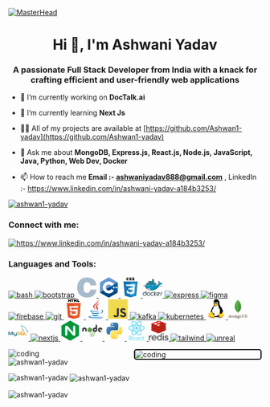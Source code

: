 [![MasterHead](https://miro.medium.com/v2/resize:fit:2000/1*-ntL3Dsvc-dJ5cLGRtSuEw.gif)](https://www.linkedin.com/in/ashwani-yadav-a184b3253/)
<h1 align="center">Hi 👋, I'm Ashwani Yadav</h1>
<h3 align="center">A passionate Full Stack Developer from India with a knack for crafting efficient and user-friendly web applications</h3>

- 🔭 I’m currently working on **DocTalk.ai**

- 🌱 I’m currently learning **Next Js**

- 👨‍💻 All of my projects are available at [https://github.com/Ashwan1-yadav](https://github.com/Ashwan1-yadav)

- 💬 Ask me about **MongoDB, Express.js, React.js, Node.js, JavaScript, Java, Python, Web Dev, Docker**

- 📫 How to reach me **Email :- ashwaniyadav888@gmail.com** , LinkedIn :- https://www.linkedin.com/in/ashwani-yadav-a184b3253/ 

<p align="left"> <a href="https://github.com/ryo-ma/github-profile-trophy"><img src="https://github-profile-trophy.vercel.app/?username=ashwan1-yadav" alt="ashwan1-yadav" /></a> </p>
<h3 align="left">Connect with me:</h3>
<p align="left">
<a href="https://linkedin.com/in/https://www.linkedin.com/in/ashwani-yadav-a184b3253/" target="blank"><img align="center" src="https://raw.githubusercontent.com/rahuldkjain/github-profile-readme-generator/master/src/images/icons/Social/linked-in-alt.svg" alt="https://www.linkedin.com/in/ashwani-yadav-a184b3253/" height="30" width="40" /></a>
</p>

<h3 align="left">Languages and Tools:</h3>
<p align="left"> <a href="https://www.gnu.org/software/bash/" target="_blank" rel="noreferrer"> <img src="https://logowik.com/content/uploads/images/bash-icon1720765792.logowik.com.webp" alt="bash" width="40" height="40"/> </a> <a href="https://getbootstrap.com" target="_blank" rel="noreferrer"> <img src="https://upload.wikimedia.org/wikipedia/commons/thumb/b/b2/Bootstrap_logo.svg/2560px-Bootstrap_logo.svg.png" alt="bootstrap" width="40" height="40"/> </a> <a href="https://www.cprogramming.com/" target="_blank" rel="noreferrer"> <img src="https://raw.githubusercontent.com/devicons/devicon/master/icons/c/c-original.svg" alt="c" width="40" height="40"/> </a> <a href="https://www.w3schools.com/cpp/" target="_blank" rel="noreferrer"> <img src="https://raw.githubusercontent.com/devicons/devicon/master/icons/cplusplus/cplusplus-original.svg" alt="cplusplus" width="40" height="40"/> </a> <a href="https://www.w3schools.com/css/" target="_blank" rel="noreferrer"> <img src="https://raw.githubusercontent.com/devicons/devicon/master/icons/css3/css3-original-wordmark.svg" alt="css3" width="40" height="40"/> </a> <a href="https://www.docker.com/" target="_blank" rel="noreferrer"> <img src="https://raw.githubusercontent.com/devicons/devicon/master/icons/docker/docker-original-wordmark.svg" alt="docker" width="40" height="40"/> </a> <a href="https://expressjs.com" target="_blank" rel="noreferrer"> <img src="https://w7.pngwing.com/pngs/925/447/png-transparent-express-js-node-js-javascript-mongodb-node-js-text-trademark-logo.png" alt="express" width="40" height="40"/> </a> <a href="https://www.figma.com/" target="_blank" rel="noreferrer"> <img src="https://www.vectorlogo.zone/logos/figma/figma-icon.svg" alt="figma" width="40" height="40"/> </a> <a href="https://firebase.google.com/" target="_blank" rel="noreferrer"> <img src="https://www.vectorlogo.zone/logos/firebase/firebase-icon.svg" alt="firebase" width="40" height="40"/> </a> <a href="https://git-scm.com/" target="_blank" rel="noreferrer"> <img src="https://www.vectorlogo.zone/logos/git-scm/git-scm-icon.svg" alt="git" width="40" height="40"/> </a> <a href="https://www.w3.org/html/" target="_blank" rel="noreferrer"> <img src="https://raw.githubusercontent.com/devicons/devicon/master/icons/html5/html5-original-wordmark.svg" alt="html5" width="40" height="40"/> </a> <a href="https://www.java.com" target="_blank" rel="noreferrer"> <img src="https://raw.githubusercontent.com/devicons/devicon/master/icons/java/java-original.svg" alt="java" width="40" height="40"/> </a> <a href="https://developer.mozilla.org/en-US/docs/Web/JavaScript" target="_blank" rel="noreferrer"> <img src="https://raw.githubusercontent.com/devicons/devicon/master/icons/javascript/javascript-original.svg" alt="javascript" width="40" height="40"/> </a> <a href="https://kafka.apache.org/" target="_blank" rel="noreferrer"> <img src="https://encrypted-tbn0.gstatic.com/images?q=tbn:ANd9GcSxmEh006T-YqvhSJ-8qZKiDN4aBphTKfR80Q&s" alt="kafka" width="40" height="40"/> </a> <a href="https://kubernetes.io" target="_blank" rel="noreferrer"> <img src="https://www.vectorlogo.zone/logos/kubernetes/kubernetes-icon.svg" alt="kubernetes" width="40" height="40"/> </a> <a href="https://www.linux.org/" target="_blank" rel="noreferrer"> <img src="https://raw.githubusercontent.com/devicons/devicon/master/icons/linux/linux-original.svg" alt="linux" width="40" height="40"/> </a> <a href="https://www.mongodb.com/" target="_blank" rel="noreferrer"> <img src="https://raw.githubusercontent.com/devicons/devicon/master/icons/mongodb/mongodb-original-wordmark.svg" alt="mongodb" width="40" height="40"/> </a> <a href="https://www.mysql.com/" target="_blank" rel="noreferrer"> <img src="https://raw.githubusercontent.com/devicons/devicon/master/icons/mysql/mysql-original-wordmark.svg" alt="mysql" width="40" height="40"/> </a> <a href="https://nextjs.org/" target="_blank" rel="noreferrer"> <img src="https://images-cdn.openxcell.com/wp-content/uploads/2024/07/24154156/dango-inner-2.webp" alt="nextjs" width="40" height="40"/> </a> <a href="https://www.nginx.com" target="_blank" rel="noreferrer"> <img src="https://raw.githubusercontent.com/devicons/devicon/master/icons/nginx/nginx-original.svg" alt="nginx" width="40" height="40"/> </a> <a href="https://nodejs.org" target="_blank" rel="noreferrer"> <img src="https://raw.githubusercontent.com/devicons/devicon/master/icons/nodejs/nodejs-original-wordmark.svg" alt="nodejs" width="40" height="40"/> </a> <a href="https://www.python.org" target="_blank" rel="noreferrer"> <img src="https://raw.githubusercontent.com/devicons/devicon/master/icons/python/python-original.svg" alt="python" width="40" height="40"/> </a> <a href="https://reactjs.org/" target="_blank" rel="noreferrer"> <img src="https://raw.githubusercontent.com/devicons/devicon/master/icons/react/react-original-wordmark.svg" alt="react" width="40" height="40"/> </a> <a href="https://redis.io" target="_blank" rel="noreferrer"> <img src="https://raw.githubusercontent.com/devicons/devicon/master/icons/redis/redis-original-wordmark.svg" alt="redis" width="40" height="40"/> </a> <a href="https://tailwindcss.com/" target="_blank" rel="noreferrer"> <img src="https://www.vectorlogo.zone/logos/tailwindcss/tailwindcss-icon.svg" alt="tailwind" width="40" height="40"/> </a> <a href="https://unrealengine.com/" target="_blank" rel="noreferrer"> <img src="https://cdn2.unrealengine.com/ue-logotype-2023-vertical-white-1686x2048-bbfded26daa7.png" alt="unreal" width="40" height="40"/> </a> </p>

<img align="right" alt="coding " width="250" style="border : 2px solid black ; border-radius : 5px" src="https://i.pinimg.com/originals/06/60/ef/0660efe82fa3da42ed56eef013171835.gif"/>
<img align="right" alt="coding " width="250" src="https://i.pinimg.com/originals/ef/2d/b0/ef2db0885d94fd149a4b7914923bb2a3.gif"/>

<p align="left"> <img src="https://komarev.com/ghpvc/?username=ashwan1-yadav&label=Profile%20views&color=0e75b6&style=flat" alt="ashwan1-yadav" /> </p>

<p><img align="left" src="https://github-readme-stats.vercel.app/api/top-langs?username=ashwan1-yadav&show_icons=true&locale=en&layout=compact" alt="ashwan1-yadav" /></p>

<p>&nbsp;<img align="center" src="https://github-readme-stats.vercel.app/api?username=ashwan1-yadav&show_icons=true&locale=en" alt="ashwan1-yadav" /></p>

<p><img align="center" src="https://github-readme-streak-stats.herokuapp.com/?user=ashwan1-yadav&" alt="ashwan1-yadav" /></p>

